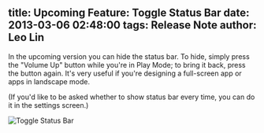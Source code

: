 title: Upcoming Feature: Toggle Status Bar
date: 2013-03-06 02:48:00
tags: Release Note
author: Leo Lin
---

In the upcoming version you can hide the status bar. To hide, simply press the "Volume Up" button while you're in Play Mode; to bring it back, press the button again. It's very useful if you're designing a full-screen app or apps in landscape mode.

(If you'd like to be asked whether to show status bar every time, you can do it in the settings screen.)

![Toggle Status Bar](/img/posts/upcoming-feature-toggle-status-bar/instruction.png)
